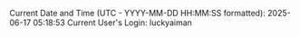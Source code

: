 Current Date and Time (UTC - YYYY-MM-DD HH:MM:SS formatted): 2025-06-17 05:18:53
Current User's Login: luckyaiman
